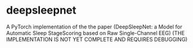# deepsleepnet
A PyTorch implementation of the the paper (DeepSleepNet: a Model for Automatic Sleep StageScoring based on Raw Single-Channel EEG)
(THE IMPLEMENTATION IS NOT YET COMPLETE AND REQUIRES DEBUGGING)
